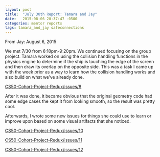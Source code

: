 ```yaml
---
layout: post
title:  "July 30th Report: Tamara and Jay"
date:   2015-08-06 20:37:47 -0500
categories: mentor reports
tags: tamara_and_jay safeconnections
---
```


From Jay: August 6, 2015

We met 7/30 from 6:10pm-9:20pm. We continued focusing on the group project.  Tamara worked on using the collision handling functions in the physics engine to determine if the ship is touching the edge of the screen and then draw its overlap on the opposite side. This was a task I came up with the week prior as a way to learn how the collision handling works and also build on what we've already done.

[CS50-Cohort-Project-Redux/issues/8](https://github.com/dummey/CS50-Cohort-Project-Redux/issues/8)

After it was done, it became obvious that the original geometry code had some edge cases the kept it from looking smooth, so the result was pretty cool.

Afterwards, I wrote some new issues for things she could use to learn or improve upon based on some visual artifacts that she noticed.

[CS50-Cohort-Project-Redux/issues/10](https://github.com/dummey/CS50-Cohort-Project-Redux/issues/10)

[CS50-Cohort-Project-Redux/issues/11](https://github.com/dummey/CS50-Cohort-Project-Redux/issues/11)

[CS50-Cohort-Project-Redux/issues/12](https://github.com/dummey/CS50-Cohort-Project-Redux/issues/12)